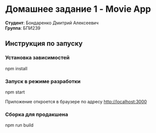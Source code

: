 # Домашнее задание 1 - Movie App

**Студент**: Бондаренко Дмитрий Алексеевич  
**Группа**: БПИ239

## Инструкция по запуску

### Установка зависимостей
npm install


### Запуск в режиме разработки
npm start

Приложение откроется в браузере по адресу [http://localhost:3000](http://localhost:3000)

### Сборка для продакшена
npm run build